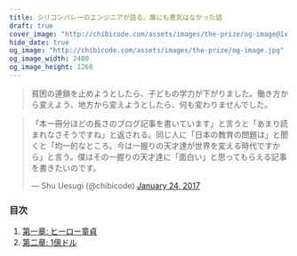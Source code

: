 ```yaml
---
title: シリコンバレーのエンジニアが語る、誰にも悪気はなかった話
draft: true
cover_image: "http://chibicode.com/assets/images/the-prize/og-image@1x.jpg"
hide_date: true
og_image: "http://chibicode.com/assets/images/the-prize/og-image.jpg"
og_image_width: 2400
og_image_height: 1260
---
```


> 貧困の連鎖を止めようとしたら、子どもの学力が下がりました。働き方から変えよう、地方から変えようとしたら、何も変わりませんでした。

<blockquote class="twitter-tweet" data-lang="en"><p lang="ja" dir="ltr">「本一冊分ほどの長さのブログ記事を書いています」と言うと「あまり読まれなさそうですね」と返される。同じ人に「日本の教育の問題は」と聞くと「均一的なところ。今は一握りの天才達が世界を変える時代ですから」と言う。僕はその一握りの天才達に「面白い」と思ってもらえる記事を書きたいのです。</p>&mdash; Shu Uesugi (@chibicode) <a href="https://twitter.com/chibicode/status/823762093149032449">January 24, 2017</a></blockquote>

### 目次

1. [第一章: ヒーロー童貞](#chapter-1)
2. [第二章: 1億ドル](#chapter-2)
